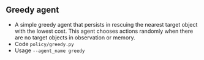 ## Greedy agent

* A simple greedy agent that persists in rescuing the nearest target object with the lowest cost. This agent chooses actions randomly when there are no target objects in observation or memory.
* Code `policy/greedy.py`
* Usage `--agent_name greedy`